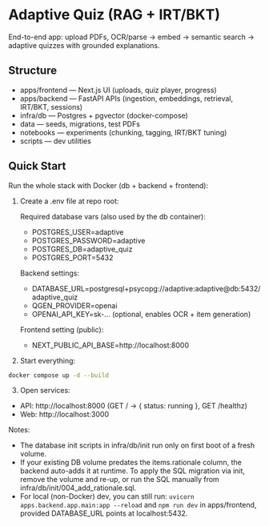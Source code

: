 # Adaptive Quiz (RAG + IRT/BKT)
End-to-end app: upload PDFs, OCR/parse → embed → semantic search → adaptive quizzes with grounded explanations.

## Structure
- apps/frontend  — Next.js UI (uploads, quiz player, progress)
- apps/backend   — FastAPI APIs (ingestion, embeddings, retrieval, IRT/BKT, sessions)
- infra/db       — Postgres + pgvector (docker-compose)
- data           — seeds, migrations, test PDFs
- notebooks      — experiments (chunking, tagging, IRT/BKT tuning)
- scripts        — dev utilities

## Quick Start
Run the whole stack with Docker (db + backend + frontend):

1) Create a .env file at repo root:

	Required database vars (also used by the db container):
	- POSTGRES_USER=adaptive
	- POSTGRES_PASSWORD=adaptive
	- POSTGRES_DB=adaptive_quiz
	- POSTGRES_PORT=5432

	Backend settings:
	- DATABASE_URL=postgresql+psycopg://adaptive:adaptive@db:5432/adaptive_quiz
	- QGEN_PROVIDER=openai
	- OPENAI_API_KEY=sk-... (optional, enables OCR + item generation)

	Frontend setting (public):
	- NEXT_PUBLIC_API_BASE=http://localhost:8000

2) Start everything:

```sh
docker compose up -d --build
```

3) Open services:
- API: http://localhost:8000 (GET / -> { status: running }, GET /healthz)
- Web: http://localhost:3000

Notes:
- The database init scripts in infra/db/init run only on first boot of a fresh volume.
- If your existing DB volume predates the items.rationale column, the backend auto-adds it at runtime. To apply the SQL migration via init, remove the volume and re-up, or run the SQL manually from infra/db/init/004_add_rationale.sql.
- For local (non-Docker) dev, you can still run: `uvicorn apps.backend.app.main:app --reload` and `npm run dev` in apps/frontend, provided DATABASE_URL points at localhost:5432.

